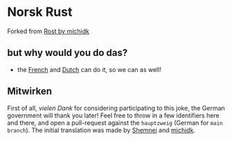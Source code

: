 # Norsk Rust

Forked from [Rost by michidk](https://github.com/michidk/rost)

## but why would you do das?

* the [French](https://github.com/bnjbvr/rouille) and [Dutch](https://github.com/jeroenhd/roest) can do it, so we can as well!

## Mitwirken

First of all, _vielen Dank_ for considering participating to this joke, the
German government will thank you later! Feel free to throw in a few identifiers
here and there, and open a pull-request against the `hauptzweig` (German for
`main branch`). The initial translation was made by [Shemnei](https://github.com/Shemnei/) and [michidk](https://github.com/michidk/).

